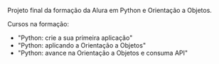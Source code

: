 Projeto final da formação da Alura em Python e Orientação a Objetos. 

Cursos na formação: 
- "Python: crie a sua primeira aplicação"
- "Python: aplicando a Orientação a Objetos"
- "Python: avance na Orientação a Objetos e consuma API"
